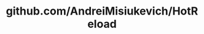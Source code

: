 ---
layout: post
title: github.com/AndreiMisiukevich/HotReload
categories: link
tags: [انگلیسی, برنامه‌نویسی]
---
